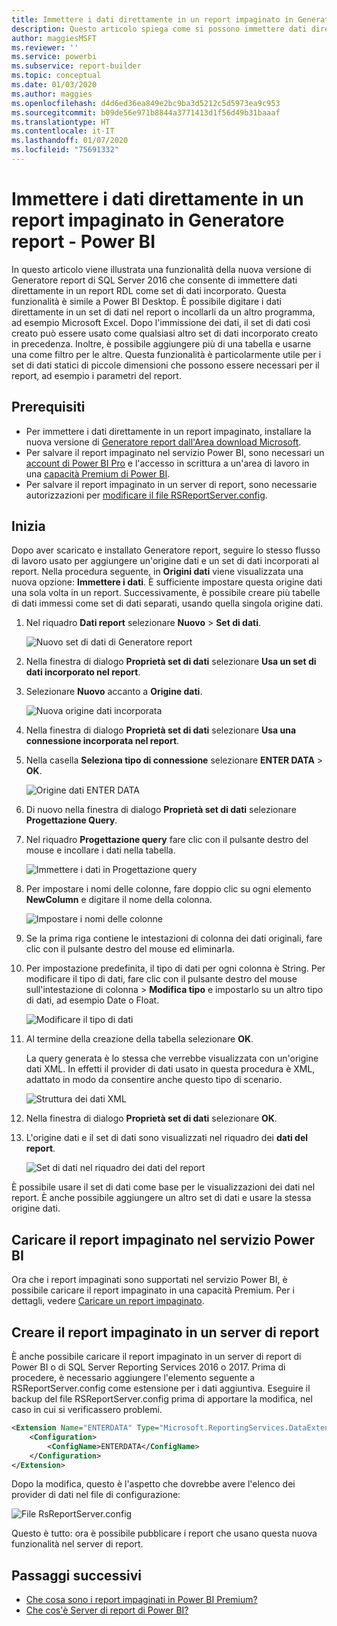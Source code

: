```yaml
---
title: Immettere i dati direttamente in un report impaginato in Generatore report
description: Questo articolo spiega come si possono immettere dati direttamente in un report impaginato in Generatore report.
author: maggiesMSFT
ms.reviewer: ''
ms.service: powerbi
ms.subservice: report-builder
ms.topic: conceptual
ms.date: 01/03/2020
ms.author: maggies
ms.openlocfilehash: d4d6ed36ea849e2bc9ba3d5212c5d5973ea9c953
ms.sourcegitcommit: b09de56e971b8844a3771413d1f56d49b31baaaf
ms.translationtype: HT
ms.contentlocale: it-IT
ms.lasthandoff: 01/07/2020
ms.locfileid: "75691332"
---
```

# <a name="enter-data-directly-in-a-paginated-report-in-report-builder---power-bi"></a>Immettere i dati direttamente in un report impaginato in Generatore report - Power BI

In questo articolo viene illustrata una funzionalità della nuova versione di Generatore report di SQL Server 2016 che consente di immettere dati direttamente in un report RDL come set di dati incorporato.  Questa funzionalità è simile a Power BI Desktop. È possibile digitare i dati direttamente in un set di dati nel report o incollarli da un altro programma, ad esempio Microsoft Excel. Dopo l'immissione dei dati, il set di dati così creato può essere usato come qualsiasi altro set di dati incorporato creato in precedenza. Inoltre, è possibile aggiungere più di una tabella e usarne una come filtro per le altre. Questa funzionalità è particolarmente utile per i set di dati statici di piccole dimensioni che possono essere necessari per il report, ad esempio i parametri del report.
 
## <a name="prerequisites"></a>Prerequisiti

- Per immettere i dati direttamente in un report impaginato, installare la nuova versione di [Generatore report dall'Area download Microsoft](https://www.microsoft.com/download/details.aspx?id=53613). 
- Per salvare il report impaginato nel servizio Power BI, sono necessari un [account di Power BI Pro](service-self-service-signup-for-power-bi.md) e l'accesso in scrittura a un'area di lavoro in una [capacità Premium di Power BI](service-premium-what-is.md).
- Per salvare il report impaginato in un server di report, sono necessarie autorizzazioni per [modificare il file RSReportServer.config](#upload-the-paginated-report-to-a-report-server).

## <a name="get-started"></a>Inizia

Dopo aver scaricato e installato Generatore report, seguire lo stesso flusso di lavoro usato per aggiungere un'origine dati e un set di dati incorporati al report. Nella procedura seguente, in **Origini dati** viene visualizzata una nuova opzione: **Immettere i dati**.  È sufficiente impostare questa origine dati una sola volta in un report. Successivamente, è possibile creare più tabelle di dati immessi come set di dati separati, usando quella singola origine dati.

1. Nel riquadro **Dati report** selezionare **Nuovo** > **Set di dati**.

    ![Nuovo set di dati di Generatore report](media/paginated-reports-enter-data/paginated-new-dataset.png)

1. Nella finestra di dialogo **Proprietà set di dati** selezionare **Usa un set di dati incorporato nel report**.

1. Selezionare **Nuovo** accanto a **Origine dati**.

    ![Nuova origine dati incorporata](media/paginated-reports-enter-data/paginated-new-data-source.png)

1. Nella finestra di dialogo **Proprietà set di dati** selezionare **Usa una connessione incorporata nel report**.
2. Nella casella **Seleziona tipo di connessione** selezionare **ENTER DATA** > **OK**.

    ![Origine dati ENTER DATA](media/paginated-reports-enter-data/paginated-data-source-properties-enter-data.png)

1. Di nuovo nella finestra di dialogo **Proprietà set di dati** selezionare **Progettazione Query**.
2. Nel riquadro **Progettazione query** fare clic con il pulsante destro del mouse e incollare i dati nella tabella.

    ![Immettere i dati in Progettazione query](media/paginated-reports-enter-data/paginated-enter-data.png)

1. Per impostare i nomi delle colonne, fare doppio clic su ogni elemento **NewColumn** e digitare il nome della colonna.

    ![Impostare i nomi delle colonne](media/paginated-reports-enter-data/paginated-column-name.png)

1. Se la prima riga contiene le intestazioni di colonna dei dati originali, fare clic con il pulsante destro del mouse ed eliminarla.
    
9. Per impostazione predefinita, il tipo di dati per ogni colonna è String. Per modificare il tipo di dati, fare clic con il pulsante destro del mouse sull'intestazione di colonna > **Modifica tipo** e impostarlo su un altro tipo di dati, ad esempio Date o Float.

    ![Modificare il tipo di dati](media/paginated-reports-enter-data/paginated-data-type.png)

1. Al termine della creazione della tabella selezionare **OK**.  

    La query generata è lo stessa che verrebbe visualizzata con un'origine dati XML. In effetti il provider di dati usato in questa procedura è XML,  adattato in modo da consentire anche questo tipo di scenario.

    ![Struttura dei dati XML](media/paginated-reports-enter-data/paginated-xml-data.png)

12. Nella finestra di dialogo **Proprietà set di dati** selezionare **OK**.

13. L'origine dati e il set di dati sono visualizzati nel riquadro dei **dati del report**.

    ![Set di dati nel riquadro dei dati del report](media/paginated-reports-enter-data/paginated-report-data-pane.png)

È possibile usare il set di dati come base per le visualizzazioni dei dati nel report. È anche possibile aggiungere un altro set di dati e usare la stessa origine dati.

## <a name="upload-the-paginated-report-to-the-power-bi-service"></a>Caricare il report impaginato nel servizio Power BI

Ora che i report impaginati sono supportati nel servizio Power BI, è possibile caricare il report impaginato in una capacità Premium. Per i dettagli, vedere [Caricare un report impaginato](paginated-reports-save-to-power-bi-service.md).

## <a name="upload-the-paginated-report-to-a-report-server"></a>Creare il report impaginato in un server di report

È anche possibile caricare il report impaginato in un server di report di Power BI o di SQL Server Reporting Services 2016 o 2017. Prima di procedere, è necessario aggiungere l'elemento seguente a RSReportServer.config come estensione per i dati aggiuntiva. Eseguire il backup del file RSReportServer.config prima di apportare la modifica, nel caso in cui si verificassero problemi.

```xml
<Extension Name="ENTERDATA" Type="Microsoft.ReportingServices.DataExtensions.XmlDPConnection,Microsoft.ReportingServices.DataExtensions">
    <Configuration>
        <ConfigName>ENTERDATA</ConfigName>
    </Configuration>
</Extension>
```

Dopo la modifica, questo è l'aspetto che dovrebbe avere l'elenco dei provider di dati nel file di configurazione:

![File RsReportServer.config](media/paginated-reports-enter-data/paginated-rsreportserver-config-file.png)

Questo è tutto: ora è possibile pubblicare i report che usano questa nuova funzionalità nel server di report.

## <a name="next-steps"></a>Passaggi successivi

- [Che cosa sono i report impaginati in Power BI Premium?](paginated-reports-report-builder-power-bi.md)
- [Che cos'è Server di report di Power BI?](report-server/get-started.md)
